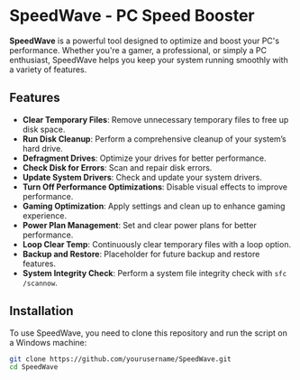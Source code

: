 # SpeedWave - PC Speed Booster

**SpeedWave** is a powerful tool designed to optimize and boost your PC's performance. Whether you're a gamer, a professional, or simply a PC enthusiast, SpeedWave helps you keep your system running smoothly with a variety of features.

## Features

- **Clear Temporary Files**: Remove unnecessary temporary files to free up disk space.
- **Run Disk Cleanup**: Perform a comprehensive cleanup of your system’s hard drive.
- **Defragment Drives**: Optimize your drives for better performance.
- **Check Disk for Errors**: Scan and repair disk errors.
- **Update System Drivers**: Check and update your system drivers.
- **Turn Off Performance Optimizations**: Disable visual effects to improve performance.
- **Gaming Optimization**: Apply settings and clean up to enhance gaming experience.
- **Power Plan Management**: Set and clear power plans for better performance.
- **Loop Clear Temp**: Continuously clear temporary files with a loop option.
- **Backup and Restore**: Placeholder for future backup and restore features.
- **System Integrity Check**: Perform a system file integrity check with `sfc /scannow`.

## Installation

To use SpeedWave, you need to clone this repository and run the script on a Windows machine:

```bash
git clone https://github.com/yourusername/SpeedWave.git
cd SpeedWave

